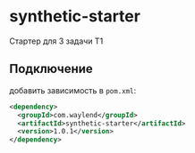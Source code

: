 # synthetic-starter
Стартер для 3 задачи Т1
## Подключение 
добавить зависимость в `pom.xml`:
```xml
<dependency>
  <groupId>com.waylend</groupId>
  <artifactId>synthetic-starter</artifactId>
  <version>1.0.1</version>
</dependency>
```
